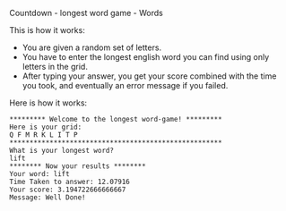 Countdown - longest word game - Words

This is how it works:

- You are given a random set of letters.
- You have to enter the longest english word you can find using only letters in the grid.
- After typing your answer, you get your score combined with the time you took, and eventually an error message if you failed.

Here is how it works:
```
********* Welcome to the longest word-game! *********
Here is your grid:
Q F M R K L I T P
*****************************************************
What is your longest word?
lift
******** Now your results ********
Your word: lift
Time Taken to answer: 12.07916
Your score: 3.194722666666667
Message: Well Done!
```
